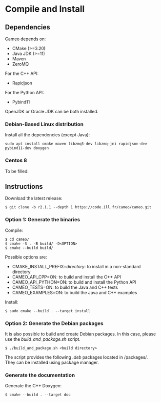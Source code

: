 # Compile and Install

## Dependencies

Cameo depends on:
 - CMake (>=3.20)
 - Java JDK (>=11)
 - Maven
 - ZeroMQ
  
For the C++ API:
 - Rapidjson
 
For the Python API:
 - Pybind11

OpenJDK or Oracle JDK can be both installed.

### Debian-Based Linux distribution
 
Install all the dependencies (except Java):

```
sudo apt install cmake maven libzmq3-dev libzmq-jni rapidjson-dev pybind11-dev doxygen
```
 
### Centos 8

To be filled.



## Instructions

Download the latest release:

```
$ git clone -b r2.1.1 --depth 1 https://code.ill.fr/cameo/cameo.git
```

### Option 1: Generate the binaries

Compile:

```
$ cd cameo/
$ cmake -S . -B build/ -D<OPTION>
$ cmake --build build/
```

Possible options are:
 - CMAKE_INSTALL_PREFIX=*directory*: to install in a non-standard directory
 - CAMEO_API_CPP=ON: to build and install the C++ API
 - CAMEO_API_PYTHON=ON: to build and install the Python API
 - CAMEO_TESTS=ON: to build the Java and C++ tests
 - CAMEO_EXAMPLES=ON: to build the Java and C++ examples
 
Install:

```
$ sudo cmake --build . --target install
```

### Option 2: Generate the Debian packages

It is also possible to build and create Debian packages. In this case, please use the *build_and_package.sh* script.

```
$ ./build_and_package.sh <build directory>
```

The script provides the following *.deb* packages located in <build directory>/packages/.
They can be installed using package manager.

### Generate the documentation

Generate the C++ Doxygen:

```
$ cmake --build . --target doc
```
